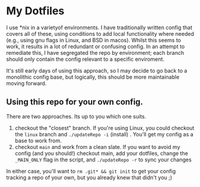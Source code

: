 # My Dotfiles                                                                                                                  

I use \*nix in a varietyof environments. I have traditionally written
config that covers all of these, using conditions to add local
functionality where needed (e.g., using gnu flags in Linux, and BSD in
macos). Whilst this seems to work, it results in a lot of redundant or
confusing config. In an attempt to remediate this, I have segregated the
repo by environment; each branch should only contain the config relevant
to a specific enviroment.

It's still early days of using this approach, so I may decide to go back
to a monolithic config base, but logically, this should be more
maintainable moving forward.

## Using this repo for your own config.

There are two approaches. Its up to you which one suits.

1.  checkout the "closest" branch. If you're using Linux, you could
    checkout the `linux` branch and `./updateRepo -i` (install) . You'll get my
    config as a base to work from.  
2.  checkout `main` and work from a clean slate. If you want to avoid my
    config (and you should!) checkout main, add your dotfiles, change the
    `_MAIN_ONLY` flag in the script, and `./updateRepo -r` to sync your changes

In either case, you'll want to `rm .git* && git init` to get your config
tracking a repo of your own, but you already knew that didn't you ;)
